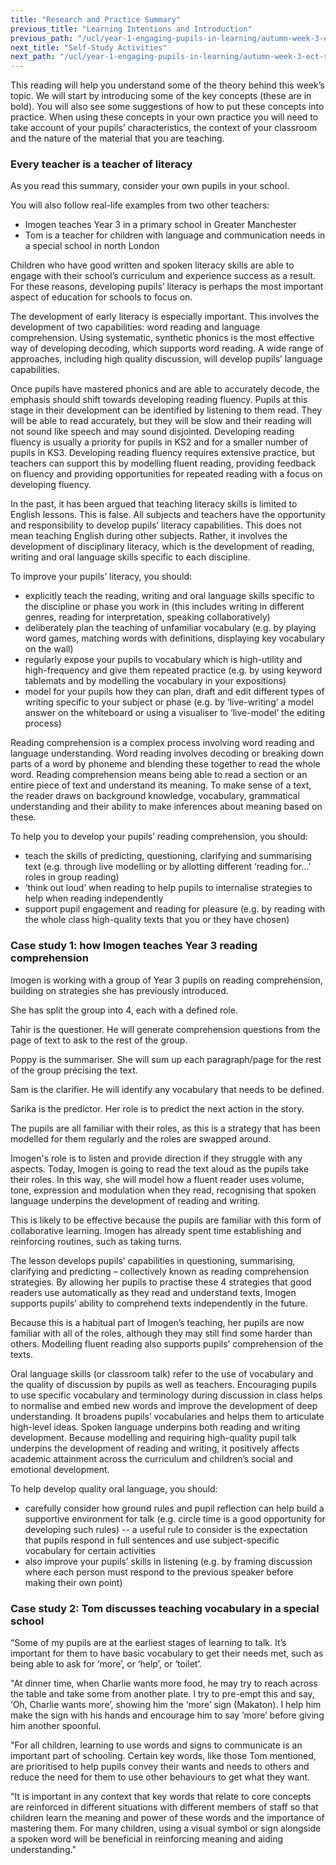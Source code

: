 ```yaml
---
title: "Research and Practice Summary"
previous_title: "Learning Intentions and Introduction"
previous_path: "/ucl/year-1-engaging-pupils-in-learning/autumn-week-3-ect-learning-intentions-and-introduction"
next_title: "Self-Study Activities"
next_path: "/ucl/year-1-engaging-pupils-in-learning/autumn-week-3-ect-self-study-activities"
---
```


This reading will help you understand some of the theory behind this week’s topic. We will start by introducing some of the key concepts (these are in bold). You will also see some suggestions of how to put these concepts into practice. When using these concepts in your own practice you will need to take account of your pupils’ characteristics, the context of your classroom and the nature of the material that you are teaching.

### Every teacher is a teacher of literacy

As you read this summary, consider your own pupils in your school.

You will also follow real-life examples from two other teachers:

- Imogen teaches Year 3 in a primary school in Greater Manchester
- Tom is a
  teacher for children with language and communication needs in a special school
  in north London

Children who have good written and spoken literacy skills are able to engage with their school’s curriculum and experience success as a result. For these reasons, developing pupils’ literacy is perhaps the most important aspect of education for schools to focus on.

The development of early literacy is especially important. This involves the development of two capabilities: word reading and language comprehension. Using systematic, synthetic phonics is the most effective way of developing decoding, which supports word reading. A wide range of approaches, including high quality discussion, will develop pupils’ language capabilities.

Once pupils have mastered phonics and are able to accurately decode, the emphasis should shift towards developing reading fluency. Pupils at this stage in their development can be identified by listening to them read. They will be able to read accurately, but they will be slow and their reading will not sound like speech and may sound disjointed. Developing reading fluency is usually a priority for pupils in KS2 and for a smaller number of pupils in KS3. Developing reading fluency requires extensive practice, but teachers can support this by modelling fluent reading, providing feedback on fluency and providing opportunities for repeated reading with a focus on developing fluency.

In the past, it has been argued that teaching literacy skills is limited to English lessons. This is false. All subjects and teachers have the opportunity and responsibility to develop pupils’ literacy capabilities. This does not mean teaching English during other subjects. Rather, it involves the development of disciplinary literacy, which is the development of reading, writing and oral language skills specific to each discipline.

To improve your pupils’ literacy, you should:

- explicitly teach the reading, writing and oral language skills specific to the discipline or phase you work in (this includes writing in different genres, reading for interpretation, speaking collaboratively)
- deliberately plan the teaching of unfamiliar vocabulary (e.g. by playing word games, matching words with definitions, displaying key vocabulary on the wall)
- regularly expose your pupils to vocabulary which is high-utility and high-frequency and give them repeated practice (e.g. by using keyword tablemats and by modelling the vocabulary in your expositions)
- model for your pupils how they can plan, draft and edit different types of writing specific to your subject or phase (e.g. by ‘live-writing’ a model answer on the whiteboard or using a visualiser to ‘live-model’ the editing process)

Reading comprehension is a complex process involving word reading and language understanding. Word reading involves decoding or breaking down parts of a word by phoneme and blending these together to read the whole word. Reading comprehension means being able to read a section or an entire piece of text and understand its meaning. To make sense of a text, the reader draws on background knowledge, vocabulary, grammatical understanding and their ability to make inferences about meaning based on these.

To help you to develop your pupils’ reading comprehension, you should:

- teach the skills of predicting, questioning, clarifying and summarising text (e.g. through live modelling or by allotting different ‘reading for...’ roles in group reading)
- ‘think out loud’ when reading to help pupils to internalise strategies to help when reading independently
- support pupil engagement and reading for pleasure (e.g. by reading with the whole class high-quality texts that you or they have chosen)

### Case study 1: how Imogen teaches Year 3 reading comprehension

Imogen is working with a group of Year 3 pupils on reading comprehension, building
on strategies she has previously introduced.

She has split the group into 4, each
with a defined role.

Tahir is the questioner. He will generate comprehension questions
from the page of text to ask to the rest of the group.

Poppy is the summariser. She
will sum up each paragraph/page for the rest of the group précising the text.

Sam is the clarifier. He will identify any vocabulary that needs to be defined.

Sarika is the predictor. Her role is to predict the next action in the story.

The pupils
are all familiar with their roles, as this is a strategy that has been modelled for
them regularly and the roles are swapped around.

Imogen's role is to listen and provide
direction if they struggle with any aspects. Today, Imogen is going to read the text
aloud as the pupils take their roles. In this way, she will model how a fluent reader
uses volume, tone, expression and modulation when they read, recognising that spoken
language underpins the development of reading and writing.

This is likely to be effective because the pupils are familiar with this form of collaborative learning. Imogen has already spent time establishing and reinforcing routines, such as taking turns.

The lesson develops pupils’ capabilities in questioning, summarising, clarifying and predicting – collectively known as reading comprehension strategies. By allowing her pupils to practise these 4 strategies that good readers use automatically as they read and understand texts, Imogen supports pupils’ ability to comprehend texts independently in the future.

Because this is a habitual part of Imogen’s teaching, her pupils are now familiar with all of the roles, although they may still find some harder than others. Modelling fluent reading also supports pupils’ comprehension of the texts.

Oral language skills (or classroom talk) refer to the use of vocabulary and the quality of discussion by pupils as well as teachers. Encouraging pupils to use specific vocabulary and terminology during discussion in class helps to normalise and embed new words and improve the development of deep understanding. It broadens pupils’ vocabularies and helps them to articulate high-level ideas. Spoken language underpins both reading and writing development. Because modelling and requiring high-quality pupil talk underpins the development of reading and writing, it positively affects academic attainment across the curriculum and children’s social and emotional development.

To help develop quality oral language, you should:

- carefully consider how ground rules and pupil reflection can help build a supportive environment for talk (e.g. circle time is a good opportunity for developing such rules) -- a useful rule to consider is the expectation that pupils respond in full sentences and use subject-specific vocabulary for certain activities
- also improve your pupils’ skills in listening (e.g. by framing discussion where each person must respond to the previous speaker before making their own point)

### Case study 2: Tom discusses teaching vocabulary in a special school

“Some of my pupils are at the earliest stages of learning to talk. It’s important
for them to have basic vocabulary to get their needs met, such as being able to ask
for ‘more’, or ‘help’, or ‘toilet’.

"At dinner time, when Charlie wants more food,
he may try to reach across the table and take some from another plate. I try to pre-empt
this and say, ‘Oh, Charlie wants more’, showing him the ‘more’ sign (Makaton). I
help him make the sign with his hands and encourage him to say ’more’ before giving
him another spoonful.

"For all children, learning to use words and signs to communicate is an important part of schooling. Certain key words, like those Tom mentioned, are prioritised to help pupils convey their wants and needs to others and reduce the need for them to use other behaviours to get what they want.

"It is important in any context that key words that relate to core concepts are reinforced in different situations with different members of staff so that children learn the meaning and power of these words and the importance of mastering them. For many children, using a visual symbol or sign alongside a spoken word will be beneficial in reinforcing meaning and aiding understanding."
